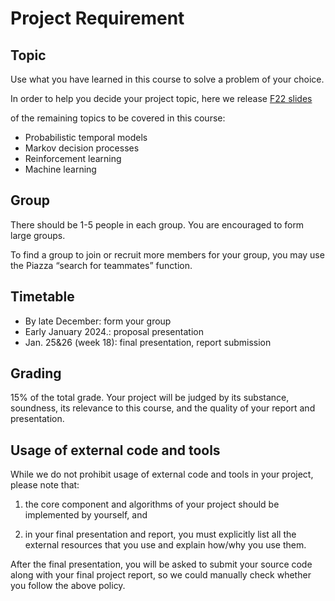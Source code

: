 # Project Requirement

## Topic

Use what you have learned in this course to solve a problem of your choice.

In order to help you decide your project topic, here we release [F22 slides](https://elearning.shanghaitech.edu.cn:8443/bbcswebdav/pid-106415-dt-content-rid-9729526_1/xid-9729526_1)

of the remaining topics to be covered in this course:



- Probabilistic temporal models
- Markov decision processes
- Reinforcement learning
- Machine learning

## Group

There should be 1-5 people in each group. You are encouraged to form large groups.

To find a group to join or recruit more members for your group, you may use the Piazza “search for teammates” function.



## Timetable

- By late December: form your group
- Early January 2024.: proposal presentation
- Jan. 25&26 (week 18): final presentation, report submission



## Grading

15% of the total grade. Your project will be judged by its substance, soundness, its relevance to this course, and the quality of your report and presentation.



## Usage of external code and tools

While we do not prohibit usage of external code and tools in your project, please note that:

1) the core component and algorithms of your project should be implemented by yourself, and

2) in your final presentation and report, you must explicitly list all the external resources that you use and explain how/why you use them.

After the final presentation, you will be asked to submit your source code along with your final project report, so we could manually check whether you follow the above policy.